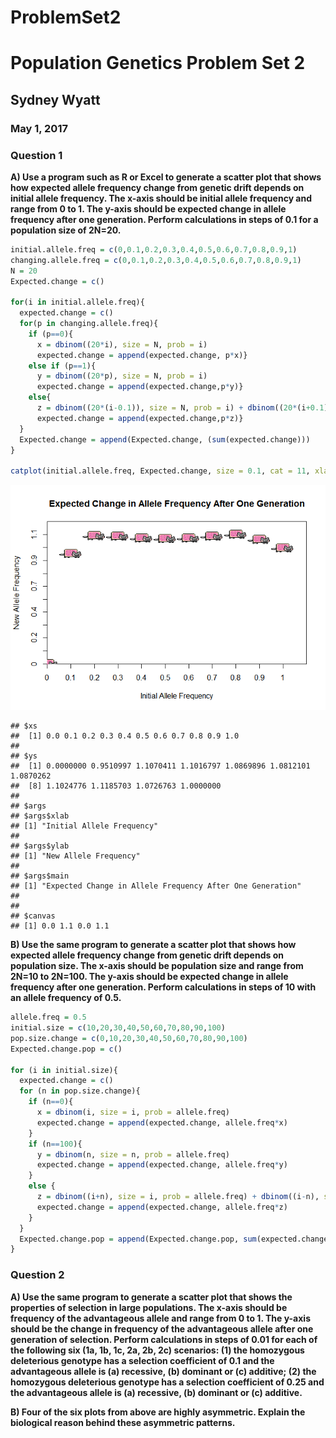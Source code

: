 # ProblemSet2
# Population Genetics Problem Set 2  
## Sydney Wyatt  
### May 1, 2017  


### Question 1

**A) Use a program such as R or Excel to generate a scatter plot that shows how expected allele frequency change from genetic drift depends on initial allele frequency. The x-axis should be initial allele frequency and range from 0 to 1. The y-axis should be expected change in allele frequency after one generation. Perform calculations in steps of 0.1 for a population size of 2N=20.**  

```r
initial.allele.freq = c(0,0.1,0.2,0.3,0.4,0.5,0.6,0.7,0.8,0.9,1)
changing.allele.freq = c(0,0.1,0.2,0.3,0.4,0.5,0.6,0.7,0.8,0.9,1)
N = 20
Expected.change = c()

for(i in initial.allele.freq){
  expected.change = c()
  for(p in changing.allele.freq){
    if (p==0){
      x = dbinom((20*i), size = N, prob = i)
      expected.change = append(expected.change, p*x)}
    else if (p==1){
      y = dbinom((20*p), size = N, prob = i)
      expected.change = append(expected.change,p*y)}
    else{
      z = dbinom((20*(i-0.1)), size = N, prob = i) + dbinom((20*(i+0.1)), size = N, prob = i)  
      expected.change = append(expected.change,p*z)}
  }
  Expected.change = append(Expected.change, (sum(expected.change)))
}

catplot(initial.allele.freq, Expected.change, size = 0.1, cat = 11, xlab = "Initial Allele Frequency", ylab = "New Allele Frequency", main = "Expected Change in Allele Frequency After One Generation")
```

![](Problem_Set_2_files/figure-html/unnamed-chunk-2-1.png)<!-- -->

```
## $xs
##  [1] 0.0 0.1 0.2 0.3 0.4 0.5 0.6 0.7 0.8 0.9 1.0
## 
## $ys
##  [1] 0.0000000 0.9510997 1.1070411 1.1016797 1.0869896 1.0812101 1.0870262
##  [8] 1.1024776 1.1185703 1.0726763 1.0000000
## 
## $args
## $args$xlab
## [1] "Initial Allele Frequency"
## 
## $args$ylab
## [1] "New Allele Frequency"
## 
## $args$main
## [1] "Expected Change in Allele Frequency After One Generation"
## 
## 
## $canvas
## [1] 0.0 1.1 0.0 1.1
```




**B) Use the same program to generate a scatter plot that shows how expected allele frequency change from genetic drift depends on population size. The x-axis should be population size and range from 2N=10 to 2N=100. The y-axis should be expected change in allele frequency after one generation. Perform calculations in steps of 10 with an allele frequency of 0.5.**  

```r
allele.freq = 0.5
initial.size = c(10,20,30,40,50,60,70,80,90,100)
pop.size.change = c(0,10,20,30,40,50,60,70,80,90,100)
Expected.change.pop = c()

for (i in initial.size){
  expected.change = c()
  for (n in pop.size.change){
    if (n==0){
      x = dbinom(i, size = i, prob = allele.freq)
      expected.change = append(expected.change, allele.freq*x)
    }
    if (n==100){
      y = dbinom(n, size = n, prob = allele.freq)
      expected.change = append(expected.change, allele.freq*y)
    }
    else {
      z = dbinom((i+n), size = i, prob = allele.freq) + dbinom((i-n), size = i, prob = allele.freq)
      expected.change = append(expected.change, allele.freq*z)
    }
  }
  Expected.change.pop = append(Expected.change.pop, sum(expected.change))
}
```


### Question 2  

**A) Use the same program to generate a scatter plot that shows the properties of selection in large populations. The x-axis should be frequency of the advantageous allele and range from 0 to 1. The y-axis should be the change in frequency of the advantageous allele after one generation of selection. Perform calculations in steps of 0.01 for each of the following six (1a, 1b, 1c, 2a, 2b, 2c) scenarios: (1) the homozygous deleterious genotype has a selection coefficient of 0.1 and the advantageous allele is (a) recessive, (b) dominant or (c) additive; (2) the homozygous deleterious genotype has a selection coefficient of 0.25 and the advantageous allele is (a) recessive, (b) dominant or (c) additive.**  



**B) Four of the six plots from above are highly asymmetric. Explain the biological reason behind these asymmetric patterns.**  


